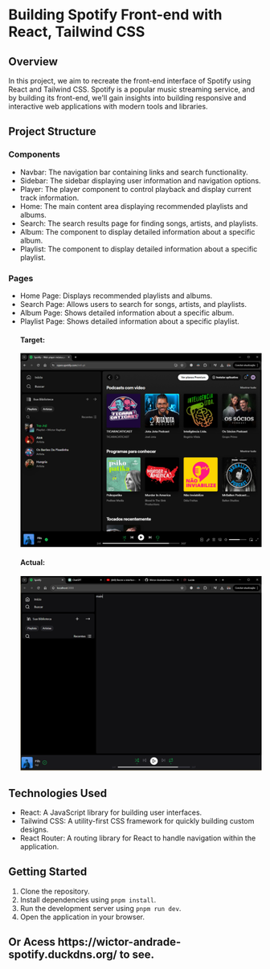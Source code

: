 <body>
    <h1>Building Spotify Front-end with React, Tailwind CSS</h1>
    <h2>Overview</h2>
    <p>In this project, we aim to recreate the front-end interface of Spotify using React and Tailwind CSS. Spotify is a popular music streaming service, and by building its front-end, we'll gain insights into building responsive and interactive web applications with modern tools and libraries.</p>
    <h2>Project Structure</h2>
    <h3>Components</h3>
    <ul>
        <li>Navbar: The navigation bar containing links and search functionality.</li>
        <li>Sidebar: The sidebar displaying user information and navigation options.</li>
        <li>Player: The player component to control playback and display current track information.</li>
        <li>Home: The main content area displaying recommended playlists and albums.</li>
        <li>Search: The search results page for finding songs, artists, and playlists.</li>
        <li>Album: The component to display detailed information about a specific album.</li>
        <li>Playlist: The component to display detailed information about a specific playlist.</li>
    </ul>
    <h3>Pages</h3>
    <ul>
        <li>Home Page: Displays recommended playlists and albums.</li>
        <li>Search Page: Allows users to search for songs, artists, and playlists.</li>
        <li>Album Page: Shows detailed information about a specific album.</li>
        <li>Playlist Page: Shows detailed information about a specific playlist.</li>
        <h4>Target:</h4>
        <img src='/Project-img/target.png'>
        <h4>Actual:</h4>
        <img src='/Project-img/actual.png'>
    </ul>
    <h2>Technologies Used</h2>
    <ul>
        <li>React: A JavaScript library for building user interfaces.</li>
        <li>Tailwind CSS: A utility-first CSS framework for quickly building custom designs.</li>
        <li>React Router: A routing library for React to handle navigation within the application.</li>
    </ul>
    <h2>Getting Started</h2>
    <ol>
        <li>Clone the repository.</li>
        <li>Install dependencies using <code>pnpm install</code>.</li>
        <li>Run the development server using <code>pnpm run dev</code>.</li>
        <li>Open the application in your browser.</li>
    </ol>
    <h2>Or Acess https://wictor-andrade-spotify.duckdns.org/ to see.</h2>
</body>
